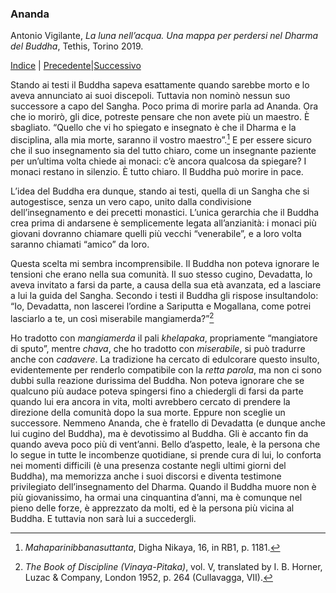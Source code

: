 <link rel="stylesheet" href="../assets/style.css">

### Ananda

Antonio Vigilante, _La luna nell’acqua. Una mappa per perdersi nel Dharma del Buddha_, Tethis, Torino 2019.

[Indice](index.md) | [Precedente](pesi.md)|[Successivo](lignaggio.md)

Stando ai testi il Buddha sapeva esattamente quando sarebbe morto e lo aveva annunciato ai suoi discepoli. Tuttavia non nominò nessun suo successore a capo del Sangha. Poco prima di morire parla ad Ananda. Ora che io morirò, gli dice, potreste pensare che non avete più un maestro. È sbagliato. “Quello che vi ho spiegato e insegnato è che il Dharma e la disciplina, alla mia morte, saranno il vostro maestro”.[^57] E per essere sicuro che il suo insegnamento sia del tutto chiaro, come un insegnante paziente per un’ultima volta chiede ai monaci: c’è ancora qualcosa da spiegare? I monaci restano in silenzio. È tutto chiaro. Il Buddha può morire in pace.

L’idea del Buddha era dunque, stando ai testi, quella di un Sangha che si autogestisce, senza un vero capo, unito dalla condivisione dell’insegnamento e dei precetti monastici. L’unica gerarchia che il Buddha crea prima di andarsene è semplicemente legata all’anzianità: i monaci più giovani dovranno chiamare quelli più vecchi “venerabile”, e a loro volta saranno chiamati “amico” da loro.

Questa scelta mi sembra incomprensibile. Il Buddha non poteva ignorare le tensioni che erano nella sua comunità. Il suo stesso cugino, Devadatta, lo aveva invitato a farsi da parte, a causa della sua età avanzata, ed a lasciare a lui la guida del Sangha. Secondo i testi il Buddha gli rispose insultandolo: “Io, Devadatta, non lascerei l’ordine a Sariputta e Mogallana, come potrei lasciarlo a te, un così miserabile mangiamerda?”[^58]

Ho tradotto con _mangiamerda_ il pali _khelapaka_, propriamente “mangiatore di sputo”, mentre _chava_, che ho tradotto con _miserabile_, si può tradurre anche con _cadavere_. La tradizione ha cercato di edulcorare questo insulto, evidentemente per renderlo compatibile con la _retta parola_, ma non ci sono dubbi sulla reazione durissima del Buddha. Non poteva ignorare che se qualcuno più audace poteva spingersi fino a chiedergli di farsi da parte quando lui era ancora in vita, molti avrebbero cercato di prendere la direzione della comunità dopo la sua morte. Eppure non sceglie un successore. Nemmeno Ananda, che è fratello di Devadatta (e dunque anche lui cugino del Buddha), ma è devotissimo al Buddha. Gli è accanto fin da quando aveva poco più di vent’anni. Bello d’aspetto, leale, è la persona che lo segue in tutte le incombenze quotidiane, si prende cura di lui, lo conforta nei momenti difficili (è una presenza costante negli ultimi giorni del Buddha), ma memorizza anche i suoi discorsi e diventa testimone privilegiato dell’insegnamento del Dharma. Quando il Buddha muore non è più giovanissimo, ha ormai una cinquantina d’anni, ma è comunque nel pieno delle forze, è apprezzato da molti, ed è la persona più vicina al Buddha. E tuttavia non sarà lui a succedergli.

[^57]: *Mahaparinibbanasuttanta*, Digha Nikaya, 16, in RB1, p. 1181.
[^58]: *The Book of Discipline (Vinaya-Pitaka)*, vol. V, translated by I. B. Horner, Luzac & Company, London 1952, p. 264 (Cullavagga, VII).